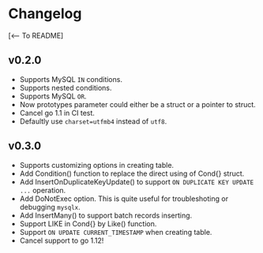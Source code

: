# Changelog

[<-- To README]

## v0.2.0

- Supports MySQL `IN` conditions.
- Supports nested conditions.
- Supports MySQL `OR`.
- Now prototypes parameter could either be a struct or a pointer to struct.
- Cancel go 1.1 in CI test.
- Defaultly use `charset=utfmb4` instead of `utf8`.

## v0.3.0

- Supports customizing options in creating table.
- Add Condition() function to replace the direct using of Cond{} struct.
- Add InsertOnDuplicateKeyUpdate() to support `ON DUPLICATE KEY UPDATE ...` operation.
- Add DoNotExec option. This is quite useful for troubleshoting or debugging `mysqlx`.
- Add InsertMany() to support batch records inserting.
- Support LIKE in Cond{} by Like() function.
- Support `ON UPDATE CURRENT_TIMESTAMP` when creating table.
- Cancel support to go 1.12!
